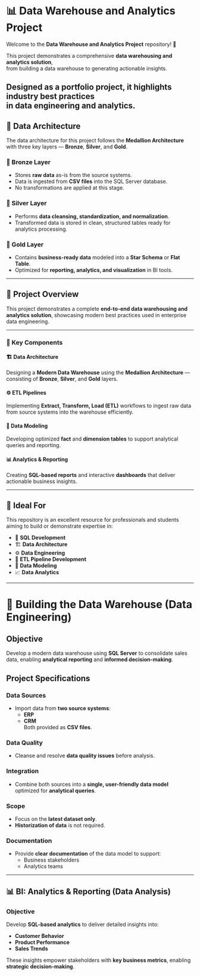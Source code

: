 # 📊 Data Warehouse and Analytics Project

Welcome to the **Data Warehouse and Analytics Project** repository! 🚀  

This project demonstrates a comprehensive **data warehousing and analytics solution**,  
from building a data warehouse to generating actionable insights.  

Designed as a **portfolio project**, it highlights **industry best practices**  
in data engineering and analytics.
---------------------
## 🧩 Data Architecture

The data architecture for this project follows the **Medallion Architecture** with three key layers — **Bronze**, **Silver**, and **Gold**.

### 🥉 Bronze Layer
- Stores **raw data** as-is from the source systems.  
- Data is ingested from **CSV files** into the SQL Server database.  
- No transformations are applied at this stage.

### 🥈 Silver Layer
- Performs **data cleansing, standardization, and normalization**.  
- Transformed data is stored in clean, structured tables ready for analytics processing.

### 🥇 Gold Layer
- Contains **business-ready data** modeled into a **Star Schema** or **Flat Table**.  
- Optimized for **reporting, analytics, and visualization** in BI tools.
-----------------------
## 📖 Project Overview

This project demonstrates a complete **end-to-end data warehousing and analytics solution**, showcasing modern best practices used in enterprise data engineering.

---

### 🧩 Key Components

#### 🏗️ Data Architecture  
Designing a **Modern Data Warehouse** using the **Medallion Architecture** — consisting of **Bronze**, **Silver**, and **Gold** layers.  

#### ⚙️ ETL Pipelines  
Implementing **Extract, Transform, Load (ETL)** workflows to ingest raw data from source systems into the warehouse efficiently.  

#### 🧮 Data Modeling  
Developing optimized **fact** and **dimension tables** to support analytical queries and reporting.  

#### 📊 Analytics & Reporting  
Creating **SQL-based reports** and interactive **dashboards** that deliver actionable business insights.

---

## 🎯 Ideal For

This repository is an excellent resource for professionals and students aiming to build or demonstrate expertise in:

- 🧠 **SQL Development**  
- 🏗️ **Data Architecture**  
- ⚙️ **Data Engineering**  
- 🚀 **ETL Pipeline Development**  
- 🧮 **Data Modeling**  
- 📈 **Data Analytics**

---
# 🚀 Building the Data Warehouse (Data Engineering)

## Objective
Develop a modern data warehouse using **SQL Server** to consolidate sales data, enabling **analytical reporting** and **informed decision-making**.

## Project Specifications

### Data Sources
- Import data from **two source systems**:
  - **ERP**
  - **CRM**  
  Both provided as **CSV files**.

### Data Quality
- Cleanse and resolve **data quality issues** before analysis.

### Integration
- Combine both sources into a **single, user-friendly data model** optimized for **analytical queries**.

### Scope
- Focus on the **latest dataset only**.
- **Historization of data** is not required.

### Documentation
- Provide **clear documentation** of the data model to support:
  - Business stakeholders
  - Analytics teams
-------------------
## 📊 BI: Analytics & Reporting (Data Analysis)

### Objective
Develop **SQL-based analytics** to deliver detailed insights into:

- **Customer Behavior**
- **Product Performance**
- **Sales Trends**

These insights empower stakeholders with **key business metrics**, enabling **strategic decision-making**.
